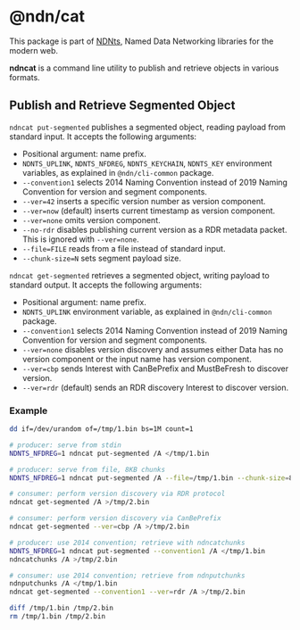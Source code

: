 # @ndn/cat

This package is part of [NDNts](https://yoursunny.com/p/NDNts/), Named Data Networking libraries for the modern web.

**ndncat** is a command line utility to publish and retrieve objects in various formats.

## Publish and Retrieve Segmented Object

`ndncat put-segmented` publishes a segmented object, reading payload from standard input.
It accepts the following arguments:

* Positional argument: name prefix.
* `NDNTS_UPLINK`, `NDNTS_NFDREG`, `NDNTS_KEYCHAIN`, `NDNTS_KEY` environment variables, as explained in `@ndn/cli-common` package.
* `--convention1` selects 2014 Naming Convention instead of 2019 Naming Convention for version and segment components.
* `--ver=42` inserts a specific version number as version component.
* `--ver=now` (default) inserts current timestamp as version component.
* `--ver=none` omits version component.
* `--no-rdr` disables publishing current version as a RDR metadata packet. This is ignored with `--ver=none`.
* `--file=FILE` reads from a file instead of standard input.
* `--chunk-size=N` sets segment payload size.

`ndncat get-segmented` retrieves a segmented object, writing payload to standard output.
It accepts the following arguments:

* Positional argument: name prefix.
* `NDNTS_UPLINK` environment variable, as explained in `@ndn/cli-common` package.
* `--convention1` selects 2014 Naming Convention instead of 2019 Naming Convention for version and segment components.
* `--ver=none` disables version discovery and assumes either Data has no version component or the input name has version component.
* `--ver=cbp` sends Interest with CanBePrefix and MustBeFresh to discover version.
* `--ver=rdr` (default) sends an RDR discovery Interest to discover version.

### Example

```bash
dd if=/dev/urandom of=/tmp/1.bin bs=1M count=1

# producer: serve from stdin
NDNTS_NFDREG=1 ndncat put-segmented /A </tmp/1.bin

# producer: serve from file, 8KB chunks
NDNTS_NFDREG=1 ndncat put-segmented /A --file=/tmp/1.bin --chunk-size=8192

# consumer: perform version discovery via RDR protocol
ndncat get-segmented /A >/tmp/2.bin

# consumer: perform version discovery via CanBePrefix
ndncat get-segmented --ver=cbp /A >/tmp/2.bin

# producer: use 2014 convention; retrieve with ndncatchunks
NDNTS_NFDREG=1 ndncat put-segmented --convention1 /A </tmp/1.bin
ndncatchunks /A >/tmp/2.bin

# consumer: use 2014 convention; retrieve from ndnputchunks
ndnputchunks /A </tmp/1.bin
ndncat get-segmented --convention1 --ver=rdr /A >/tmp/2.bin

diff /tmp/1.bin /tmp/2.bin
rm /tmp/1.bin /tmp/2.bin
```
